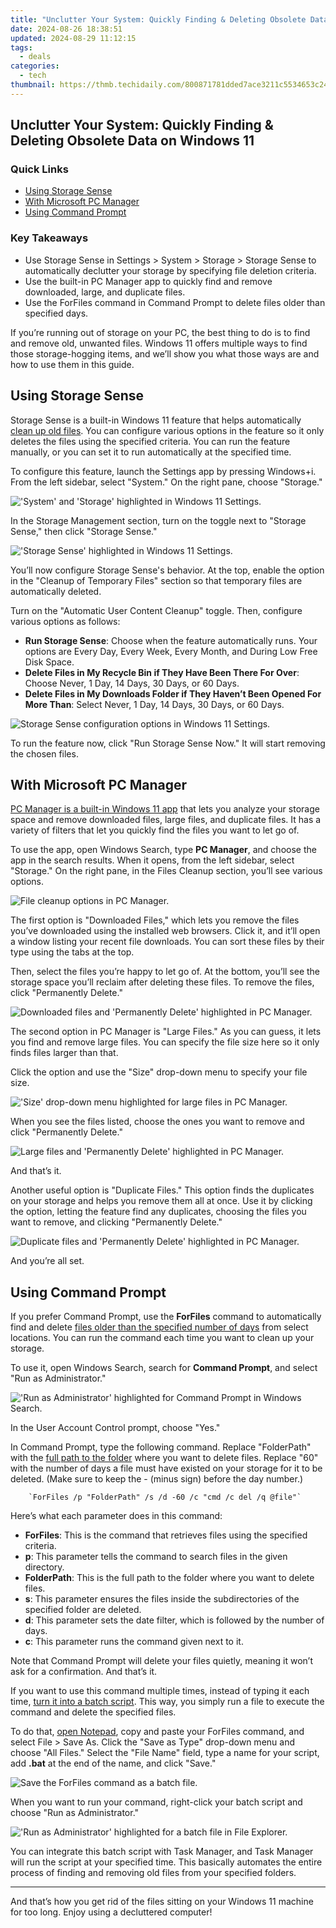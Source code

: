 ```yaml
---
title: "Unclutter Your System: Quickly Finding & Deleting Obsolete Data on Windows 11"
date: 2024-08-26 18:38:51
updated: 2024-08-29 11:12:15
tags:
  - deals
categories:
  - tech
thumbnail: https://thmb.techidaily.com/800871781dded7ace3211c5534653c24a5267e768de909ec1df6dcfa19126cf1.jpg
---
```


## Unclutter Your System: Quickly Finding & Deleting Obsolete Data on Windows 11

### Quick Links

* [Using Storage Sense](https://smart-video-editing.techidaily.com/new-2024-approved-should-you-choose-vn-video-editor-pro-for-your-video-editing-needs/)
* [With Microsoft PC Manager](https://screen-sharing-recording.techidaily.com/new-poll-power-play-best-election-strategy-games-for-2024/)
* [Using Command Prompt](https://ai-video-tools.techidaily.com/updated-in-2024-say-goodbye-to-blemishes-fcpx-skin-smoothing-techniques/)

### Key Takeaways

* Use Storage Sense in Settings > System > Storage > Storage Sense to automatically declutter your storage by specifying file deletion criteria.
* Use the built-in PC Manager app to quickly find and remove downloaded, large, and duplicate files.
* Use the ForFiles command in Command Prompt to delete files older than specified days.

 If you’re running out of storage on your PC, the best thing to do is to find and remove old, unwanted files. Windows 11 offers multiple ways to find those storage-hogging items, and we’ll show you what those ways are and how to use them in this guide.

##  Using Storage Sense

 Storage Sense is a built-in Windows 11 feature that helps automatically [clean up old files](https://youtube-clips.techidaily.com/culinary-carousel-swirling-up-top-food-network-names-for-2024/). You can configure various options in the feature so it only deletes the files using the specified criteria. You can run the feature manually, or you can set it to run automatically at the specified time.

 To configure this feature, launch the Settings app by pressing Windows+i. From the left sidebar, select "System." On the right pane, choose "Storage."

!['System' and 'Storage' highlighted in Windows 11 Settings.](https://static1.howtogeekimages.com/wordpress/wp-content/uploads/2024/06/1-storage-settings.jpg) 

 In the Storage Management section, turn on the toggle next to "Storage Sense," then click "Storage Sense."

!['Storage Sense' highlighted in Windows 11 Settings.](https://static1.howtogeekimages.com/wordpress/wp-content/uploads/2024/06/2-enable-storage-sense.jpg) 

 You’ll now configure Storage Sense's behavior. At the top, enable the option in the "Cleanup of Temporary Files" section so that temporary files are automatically deleted.

 Turn on the "Automatic User Content Cleanup" toggle. Then, configure various options as follows:

* **Run Storage Sense**: Choose when the feature automatically runs. Your options are Every Day, Every Week, Every Month, and During Low Free Disk Space.
* **Delete Files in My Recycle Bin if They Have Been There For Over**: Choose Never, 1 Day, 14 Days, 30 Days, or 60 Days.
* **Delete Files in My Downloads Folder if They Haven’t Been Opened For More Than**: Select Never, 1 Day, 14 Days, 30 Days, or 60 Days.

![Storage Sense configuration options in Windows 11 Settings.](https://static1.howtogeekimages.com/wordpress/wp-content/uploads/2024/06/3-configure-storage-sense.jpg) 

 To run the feature now, click "Run Storage Sense Now." It will start removing the chosen files.

##  With Microsoft PC Manager

[PC Manager is a built-in Windows 11 app](https://driver-install.techidaily.com/nvidia-graphics-driver-enhancement-gtx-1060/) that lets you analyze your storage space and remove downloaded files, large files, and duplicate files. It has a variety of filters that let you quickly find the files you want to let go of.

 To use the app, open Windows Search, type **PC Manager**, and choose the app in the search results. When it opens, from the left sidebar, select "Storage." On the right pane, in the Files Cleanup section, you’ll see various options.

![File cleanup options in PC Manager.](https://static1.howtogeekimages.com/wordpress/wp-content/uploads/2024/06/4-pc-manager-file-cleanup-options.jpg) 

 The first option is "Downloaded Files," which lets you remove the files you’ve downloaded using the installed web browsers. Click it, and it’ll open a window listing your recent file downloads. You can sort these files by their type using the tabs at the top.

 Then, select the files you’re happy to let go of. At the bottom, you’ll see the storage space you’ll reclaim after deleting these files. To remove the files, click "Permanently Delete."

![Downloaded files and 'Permanently Delete' highlighted in PC Manager.](https://static1.howtogeekimages.com/wordpress/wp-content/uploads/2024/06/5-delete-downloaded-files.jpg) 

 The second option in PC Manager is "Large Files." As you can guess, it lets you find and remove large files. You can specify the file size here so it only finds files larger than that.

 Click the option and use the "Size" drop-down menu to specify your file size.

!['Size' drop-down menu highlighted for large files in PC Manager.](https://static1.howtogeekimages.com/wordpress/wp-content/uploads/2024/06/6-specify-file-size.jpg) 

 When you see the files listed, choose the ones you want to remove and click "Permanently Delete."

![Large files and 'Permanently Delete' highlighted in PC Manager.](https://static1.howtogeekimages.com/wordpress/wp-content/uploads/2024/06/7-delete-large-files.jpg) 

 And that’s it.

 Another useful option is "Duplicate Files." This option finds the duplicates on your storage and helps you remove them all at once. Use it by clicking the option, letting the feature find any duplicates, choosing the files you want to remove, and clicking "Permanently Delete."

![Duplicate files and 'Permanently Delete' highlighted in PC Manager.](https://static1.howtogeekimages.com/wordpress/wp-content/uploads/2024/06/8-remove-duplicate-files.jpg) 

 And you’re all set.

##  Using Command Prompt

 If you prefer Command Prompt, use the **ForFiles** command to automatically find and delete [files older than the specified number of days](https://activate-lock.techidaily.com/in-2024-how-to-bypass-icloud-lock-from-apple-iphone-15-pro-max-by-drfone-ios/) from select locations. You can run the command each time you want to clean up your storage.

 To use it, open Windows Search, search for **Command Prompt**, and select "Run as Administrator."

!['Run as Administrator' highlighted for Command Prompt in Windows Search.](https://static1.howtogeekimages.com/wordpress/wp-content/uploads/2024/06/9-open-command-prompt.jpg) 

 In the User Account Control prompt, choose "Yes."

 In Command Prompt, type the following command. Replace "FolderPath" with the [full path to the folder](https://article-posts.techidaily.com/updated-maximizing-visual-variety-with-b-roll-elements-for-2024/) where you want to delete files. Replace "60" with the number of days a file must have existed on your storage for it to be deleted. (Make sure to keep the - (minus sign) before the day number.)

        `ForFiles /p "FolderPath" /s /d -60 /c "cmd /c del /q @file"`
    
 Here’s what each parameter does in this command:

* **ForFiles**: This is the command that retrieves files using the specified criteria.
* **p**: This parameter tells the command to search files in the given directory.
* **FolderPath**: This is the full path to the folder where you want to delete files.
* **s**: This parameter ensures the files inside the subdirectories of the specified folder are deleted.
* **d**: This parameter sets the date filter, which is followed by the number of days.
* **c**: This parameter runs the command given next to it.

 Note that Command Prompt will delete your files quietly, meaning it won’t ask for a confirmation. And that’s it.

 If you want to use this command multiple times, instead of typing it each time, [turn it into a batch script](https://android-location-track.techidaily.com/in-2024-3-solutions-to-find-your-vivo-t2-5g-current-location-of-a-mobile-number-drfone-by-drfone-virtual-android/). This way, you simply run a file to execute the command and delete the specified files.

 To do that, [open Notepad](https://screen-mirror.techidaily.com/in-2024-3-facts-you-need-to-know-about-screen-mirroring-poco-x6-pro-drfone-by-drfone-android/), copy and paste your ForFiles command, and select File > Save As. Click the "Save as Type" drop-down menu and choose "All Files." Select the "File Name" field, type a name for your script, add **.bat** at the end of the name, and click "Save."

![Save the ForFiles command as a batch file.](https://static1.howtogeekimages.com/wordpress/wp-content/uploads/2024/06/10-save-batch-file.jpg) 

 When you want to run your command, right-click your batch script and choose "Run as Administrator."

!['Run as Administrator' highlighted for a batch file in File Explorer.](https://static1.howtogeekimages.com/wordpress/wp-content/uploads/2024/06/11-run-batch-file.jpg) 

 You can integrate this batch script with Task Manager, and Task Manager will run the script at your specified time. This basically automates the entire process of finding and removing old files from your specified folders.

---

 And that’s how you get rid of the files sitting on your Windows 11 machine for too long. Enjoy using a decluttered computer!

<ins class="adsbygoogle"
     style="display:block"
     data-ad-format="autorelaxed"
     data-ad-client="ca-pub-7571918770474297"
     data-ad-slot="1223367746"></ins>



<ins class="adsbygoogle"
     style="display:block"
     data-ad-client="ca-pub-7571918770474297"
     data-ad-slot="8358498916"
     data-ad-format="auto"
     data-full-width-responsive="true"></ins>
